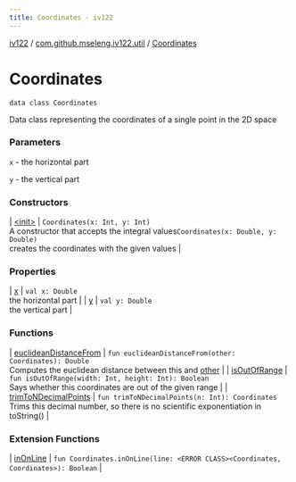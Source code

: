 ```yaml
---
title: Coordinates - iv122
---
```


[iv122](../../index.md) / [com.github.mseleng.iv122.util](../index.md) / [Coordinates](.)

# Coordinates

`data class Coordinates`

Data class representing the coordinates of a single point in the 2D space

### Parameters

`x` - the horizontal part

`y` - the vertical part

### Constructors

| [&lt;init&gt;](-init-.md) | `Coordinates(x: Int, y: Int)`<br>A constructor that accepts the integral values`Coordinates(x: Double, y: Double)`<br>creates the coordinates with the given values |

### Properties

| [x](x.md) | `val x: Double`<br>the horizontal part |
| [y](y.md) | `val y: Double`<br>the vertical part |

### Functions

| [euclideanDistanceFrom](euclidean-distance-from.md) | `fun euclideanDistanceFrom(other: Coordinates): Double`<br>Computes the euclidean distance between this and [other](euclidean-distance-from.md#com.github.mseleng.iv122.util.Coordinates$euclideanDistanceFrom(com.github.mseleng.iv122.util.Coordinates)/other) |
| [isOutOfRange](is-out-of-range.md) | `fun isOutOfRange(width: Int, height: Int): Boolean`<br>Says whether this coordinates are out of the given range |
| [trimToNDecimalPoints](trim-to-n-decimal-points.md) | `fun trimToNDecimalPoints(n: Int): Coordinates`<br>Trims this decimal number, so there is no scientific exponentiation in toString() |

### Extension Functions

| [inOnLine](../../com.github.mseleng.iv122.assignment5/in-on-line.md) | `fun Coordinates.inOnLine(line: <ERROR CLASS><Coordinates, Coordinates>): Boolean` |

